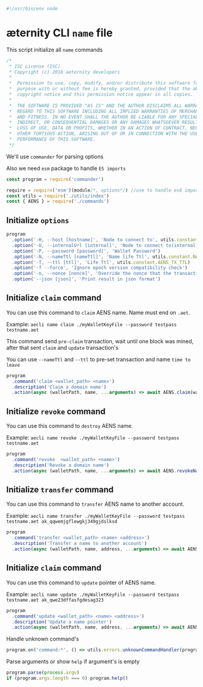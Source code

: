 





  

```js
#!/usr/bin/env node

```







# æternity CLI `name` file

This script initialize all `name` commands


  

```js
/*
 * ISC License (ISC)
 * Copyright (c) 2018 aeternity developers
 *
 *  Permission to use, copy, modify, and/or distribute this software for any
 *  purpose with or without fee is hereby granted, provided that the above
 *  copyright notice and this permission notice appear in all copies.
 *
 *  THE SOFTWARE IS PROVIDED "AS IS" AND THE AUTHOR DISCLAIMS ALL WARRANTIES WITH
 *  REGARD TO THIS SOFTWARE INCLUDING ALL IMPLIED WARRANTIES OF MERCHANTABILITY
 *  AND FITNESS. IN NO EVENT SHALL THE AUTHOR BE LIABLE FOR ANY SPECIAL, DIRECT,
 *  INDIRECT, OR CONSEQUENTIAL DAMAGES OR ANY DAMAGES WHATSOEVER RESULTING FROM
 *  LOSS OF USE, DATA OR PROFITS, WHETHER IN AN ACTION OF CONTRACT, NEGLIGENCE OR
 *  OTHER TORTIOUS ACTION, ARISING OUT OF OR IN CONNECTION WITH THE USE OR
 *  PERFORMANCE OF THIS SOFTWARE.
 */

```







We'll use `commander` for parsing options

Also we need `esm` package to handle `ES imports`


  

```js
const program = require('commander')

require = require('esm')(module/*, options*/) //use to handle es6 import/export
const utils = require('./utils/index')
const { AENS } = require('./commands')


```







## Initialize `options`


  

```js
program
  .option('-H, --host [hostname]', 'Node to connect to', utils.constant.EPOCH_URL)
  .option('-U, --internalUrl [internal]', 'Node to connect to(internal)', utils.constant.EPOCH_INTERNAL_URL)
  .option('-P, --password [password]', 'Wallet Password')
  .option('-N, --nameTtl [nameTtl]', 'Name life Ttl', utils.constant.NAME_TTL)
  .option('-T, --ttl [ttl]', 'Life Ttl', utils.constant.AENS_TX_TTL)
  .option('-f --force', 'Ignore epoch version compatibility check')
  .option('-n, --nonce [nonce]', 'Override the nonce that the transaction is going to be sent with')
  .option('--json [json]', 'Print result in json format')


```







## Initialize `claim` command

You can use this command to `claim` AENS name. Name must end on `.aet`.

Example: `aecli name claim ./myWalletKeyFile --password testpass  testname.aet`

This command send `pre-claim` transaction, wait until one block was mined, after that sent `claim` and `update` transaction's

You can use `--nameTtl` and `--ttl` to pre-set transaction and name `time to leave`


  

```js
program
  .command('claim <wallet_path> <name>')
  .description('Claim a domain name')
  .action(async (walletPath, name, ...arguments) => await AENS.claim(walletPath, name, utils.cli.getCmdFromArguments(arguments)))


```







## Initialize `revoke` command

You can use this command to `destroy` AENS name.

Example: `aecli name revoke ./myWalletKeyFile --password testpass testname.aet`


  

```js
program
  .command('revoke  <wallet_path> <name>')
  .description('Revoke a domain name')
  .action(async (walletPath, name, ...arguments) => await AENS.revokeName(walletPath, name, utils.cli.getCmdFromArguments(arguments)))


```







## Initialize `transfer` command

You can use this command to `transfer` AENS name to another account.

Example: `aecli name transfer ./myWalletKeyFile --password testpass testname.aet ak_qqwemjgflewgkj349gjdslksd`


  

```js
program
  .command('transfer <wallet_path> <name> <address>')
  .description('Transfer a name to another account')
  .action(async (walletPath, name, address, ...arguments) => await AENS.transferName(walletPath, name, address, utils.cli.getCmdFromArguments(arguments)))


```







## Initialize `claim` command

You can use this command to `update` pointer of AENS name.

Example: `aecli name update ./myWalletKeyFile --password testpass testname.aet ak_qwe23dffasfgdesag323`


  

```js
program
  .command('update <wallet_path> <name> <address>')
  .description('Update a name pointer')
  .action(async (walletPath, name, address, ...arguments) => await AENS.updateName(walletPath, name, address, utils.cli.getCmdFromArguments(arguments)))


```







Handle unknown command's


  

```js
program.on('command:*', () => utils.errors.unknownCommandHandler(program)())


```







Parse arguments or show `help` if argument's is empty


  

```js
program.parse(process.argv)
if (program.args.length === 0) program.help()


```




